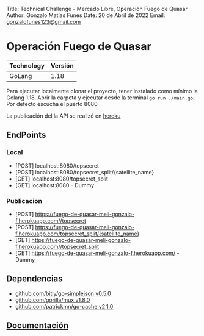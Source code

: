 Title: Technical Challenge - Mercado Libre, Operación Fuego de Quasar
Author: Gonzalo Matías Funes
Date: 20 de Abril de 2022
Email: gonzalofunes123@gmail.com

# Operación Fuego de Quasar
|Technology | Versión |
| -- | -- |
|GoLang | 1.18 |

Para ejecutar localmente clonar el proyecto, tener instalado como mínimo la Golang 1.18. Abrir la carpeta y ejecutar desde la terminal  `go run ./main.go`. Por defecto escucha el puerto 8080

La publicación del la API se realizó en [heroku](https://www.heroku.com/) 

## EndPoints
### Local
- [POST] localhost:8080/topsecret
- [POST] localhost:8080/topsecret_split/{satellite_name}
- [GET] localhost:8080/topsecret_split
- [GET] localhost:8080 - Dummy

### Publicacion
- [POST] https://fuego-de-quasar-meli-gonzalo-f.herokuapp.com//topsecret
- [POST] https://fuego-de-quasar-meli-gonzalo-f.herokuapp.com/topsecret_split/{satellite_name}
- [GET] https://fuego-de-quasar-meli-gonzalo-f.herokuapp.com//topsecret_split
- [GET] https://fuego-de-quasar-meli-gonzalo-f.herokuapp.com/ - Dummy

## Dependencias
- [github.com/bitly/go-simplejson v0.5.0](github.com/bitly/go-simplejson)
- [github.com/gorilla/mux v1.8.0](github.com/gorilla/mux)
- [github.com/patrickmn/go-cache v2.1.0](github.com/patrickmn/go-cache)

## [Documentación](https://documenter.getpostman.com/view/6267282/UyrADwJx)


